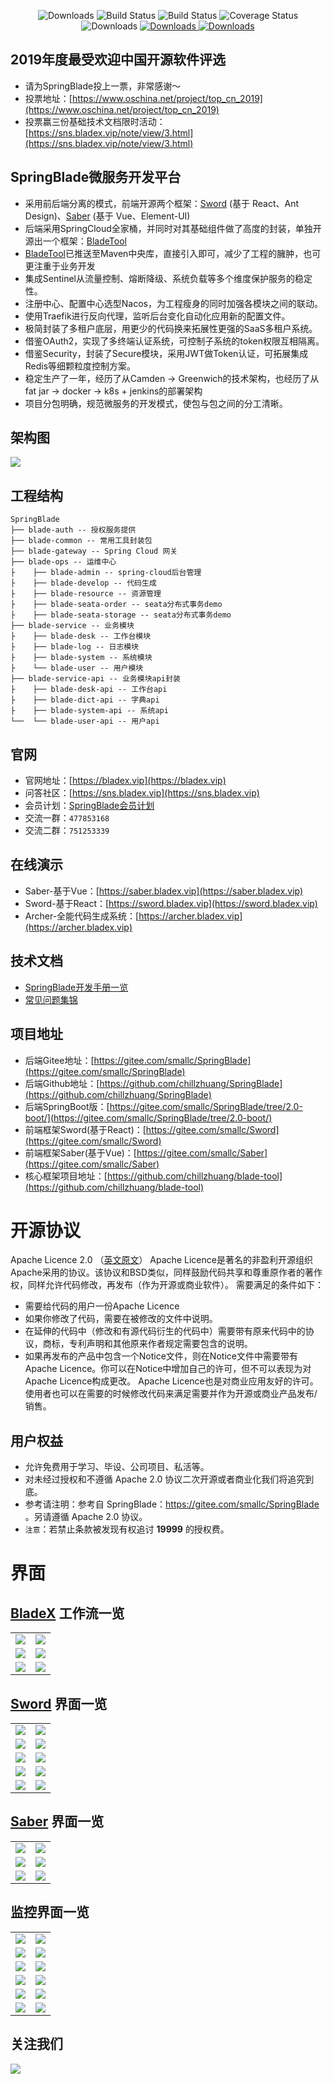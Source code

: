  <p align="center">
      <img src="https://img.shields.io/badge/Release-V2.5.4-green.svg" alt="Downloads">
      <img src="https://img.shields.io/badge/JDK-1.8+-green.svg" alt="Build Status">
  <img src="https://img.shields.io/badge/license-Apache%202-blue.svg" alt="Build Status">
   <img src="https://img.shields.io/badge/Spring%20Cloud-Greenwich.SR3-blue.svg" alt="Coverage Status">
   <img src="https://img.shields.io/badge/Spring%20Boot-2.1.9.RELEASE-blue.svg" alt="Downloads">
   <a target="_blank" href="https://bladex.vip">
   <img src="https://img.shields.io/badge/Author-Small%20Chill-ff69b4.svg" alt="Downloads">
 </a>
 <a target="_blank" href="https://bladex.vip">
   <img src="https://img.shields.io/badge/Copyright%20-@BladeX-%23ff3f59.svg" alt="Downloads">
 </a>
 </p>  


## 2019年度最受欢迎中国开源软件评选
* 请为SpringBlade投上一票，非常感谢～
* 投票地址：[https://www.oschina.net/project/top_cn_2019](https://www.oschina.net/project/top_cn_2019)
* 投票赢三份基础技术文档限时活动：[https://sns.bladex.vip/note/view/3.html](https://sns.bladex.vip/note/view/3.html)

## SpringBlade微服务开发平台
* 采用前后端分离的模式，前端开源两个框架：[Sword](https://gitee.com/smallc/Sword) (基于 React、Ant Design)、[Saber](https://gitee.com/smallc/Saber) (基于 Vue、Element-UI)
* 后端采用SpringCloud全家桶，并同时对其基础组件做了高度的封装，单独开源出一个框架：[BladeTool](https://github.com/chillzhuang/blade-tool)
* [BladeTool](https://github.com/chillzhuang/blade-tool)已推送至Maven中央库，直接引入即可，减少了工程的臃肿，也可更注重于业务开发
* 集成Sentinel从流量控制、熔断降级、系统负载等多个维度保护服务的稳定性。
* 注册中心、配置中心选型Nacos，为工程瘦身的同时加强各模块之间的联动。
* 使用Traefik进行反向代理，监听后台变化自动化应用新的配置文件。
* 极简封装了多租户底层，用更少的代码换来拓展性更强的SaaS多租户系统。
* 借鉴OAuth2，实现了多终端认证系统，可控制子系统的token权限互相隔离。
* 借鉴Security，封装了Secure模块，采用JWT做Token认证，可拓展集成Redis等细颗粒度控制方案。
* 稳定生产了一年，经历了从Camden -> Greenwich的技术架构，也经历了从fat jar -> docker -> k8s + jenkins的部署架构
* 项目分包明确，规范微服务的开发模式，使包与包之间的分工清晰。

## 架构图
<img src="https://gitee.com/smallc/SpringBlade/raw/master/pic/springblade-framework.png"/>

## 工程结构
``` 
SpringBlade
├── blade-auth -- 授权服务提供
├── blade-common -- 常用工具封装包
├── blade-gateway -- Spring Cloud 网关
├── blade-ops -- 运维中心
├    ├── blade-admin -- spring-cloud后台管理
├    ├── blade-develop -- 代码生成
├    ├── blade-resource -- 资源管理
├    ├── blade-seata-order -- seata分布式事务demo
├    ├── blade-seata-storage -- seata分布式事务demo
├── blade-service -- 业务模块
├    ├── blade-desk -- 工作台模块 
├    ├── blade-log -- 日志模块 
├    ├── blade-system -- 系统模块 
├    └── blade-user -- 用户模块 
├── blade-service-api -- 业务模块api封装
├    ├── blade-desk-api -- 工作台api 
├    ├── blade-dict-api -- 字典api 
├    ├── blade-system-api -- 系统api 
└──  └── blade-user-api -- 用户api 
```

## 官网
* 官网地址：[https://bladex.vip](https://bladex.vip)
* 问答社区：[https://sns.bladex.vip](https://sns.bladex.vip)
* 会员计划：[SpringBlade会员计划](https://gitee.com/smallc/SpringBlade/wikis/SpringBlade会员计划)
* 交流一群：`477853168`
* 交流二群：`751253339`

## 在线演示
* Saber-基于Vue：[https://saber.bladex.vip](https://saber.bladex.vip)
* Sword-基于React：[https://sword.bladex.vip](https://sword.bladex.vip)
* Archer-全能代码生成系统：[https://archer.bladex.vip](https://archer.bladex.vip)

## 技术文档
* [SpringBlade开发手册一览](https://gitee.com/smallc/SpringBlade/wikis/SpringBlade开发手册)
* [常见问题集锦](https://sns.bladex.vip/article-14966.html)

## 项目地址
* 后端Gitee地址：[https://gitee.com/smallc/SpringBlade](https://gitee.com/smallc/SpringBlade)
* 后端Github地址：[https://github.com/chillzhuang/SpringBlade](https://github.com/chillzhuang/SpringBlade)
* 后端SpringBoot版：[https://gitee.com/smallc/SpringBlade/tree/2.0-boot/](https://gitee.com/smallc/SpringBlade/tree/2.0-boot/)
* 前端框架Sword(基于React)：[https://gitee.com/smallc/Sword](https://gitee.com/smallc/Sword)
* 前端框架Saber(基于Vue)：[https://gitee.com/smallc/Saber](https://gitee.com/smallc/Saber)
* 核心框架项目地址：[https://github.com/chillzhuang/blade-tool](https://github.com/chillzhuang/blade-tool)

# 开源协议
Apache Licence 2.0 （[英文原文](http://www.apache.org/licenses/LICENSE-2.0.html)）
Apache Licence是著名的非盈利开源组织Apache采用的协议。该协议和BSD类似，同样鼓励代码共享和尊重原作者的著作权，同样允许代码修改，再发布（作为开源或商业软件）。
需要满足的条件如下：
* 需要给代码的用户一份Apache Licence
* 如果你修改了代码，需要在被修改的文件中说明。
* 在延伸的代码中（修改和有源代码衍生的代码中）需要带有原来代码中的协议，商标，专利声明和其他原来作者规定需要包含的说明。
* 如果再发布的产品中包含一个Notice文件，则在Notice文件中需要带有Apache Licence。你可以在Notice中增加自己的许可，但不可以表现为对Apache Licence构成更改。
Apache Licence也是对商业应用友好的许可。使用者也可以在需要的时候修改代码来满足需要并作为开源或商业产品发布/销售。

## 用户权益
* 允许免费用于学习、毕设、公司项目、私活等。
* 对未经过授权和不遵循 Apache 2.0 协议二次开源或者商业化我们将追究到底。
* 参考请注明：参考自 SpringBlade：https://gitee.com/smallc/SpringBlade 。另请遵循 Apache 2.0 协议。
* `注意`：若禁止条款被发现有权追讨 **19999** 的授权费。

# 界面

## [BladeX](https://bladex.vip/#/vip) 工作流一览
<table>
    <tr>
        <td><img src="https://gitee.com/smallc/SpringBlade/raw/master/pic/bladex-flow1.png"/></td>
        <td><img src="https://gitee.com/smallc/SpringBlade/raw/master/pic/bladex-flow2.png"/></td>
    </tr>
    <tr>
        <td><img src="https://gitee.com/smallc/SpringBlade/raw/master/pic/bladex-flow3.png"/></td>
        <td><img src="https://gitee.com/smallc/SpringBlade/raw/master/pic/bladex-flow4.png"/></td>
    </tr>
    <tr>
        <td><img src="https://gitee.com/smallc/SpringBlade/raw/master/pic/bladex-flow5.png"/></td>
        <td><img src="https://gitee.com/smallc/SpringBlade/raw/master/pic/bladex-flow6.png"/></td>
    </tr>
</table>

## [Sword](https://gitee.com/smallc/Sword) 界面一览
<table>
    <tr>
        <td><img src="https://gitee.com/smallc/SpringBlade/raw/master/pic/sword-main.png"/></td>
        <td><img src="https://gitee.com/smallc/SpringBlade/raw/master/pic/sword-menu.png"/></td>
    </tr>
    <tr>
        <td><img src="https://gitee.com/smallc/SpringBlade/raw/master/pic/sword-menu-edit.png"/></td>
        <td><img src="https://gitee.com/smallc/SpringBlade/raw/master/pic/sword-menu-icon.png"/></td>
    </tr>
    <tr>
        <td><img src="https://gitee.com/smallc/SpringBlade/raw/master/pic/sword-role.png"/></td>
        <td><img src="https://gitee.com/smallc/SpringBlade/raw/master/pic/sword-user.png"/></td>
    </tr>
    <tr>
        <td><img src="https://gitee.com/smallc/SpringBlade/raw/master/pic/sword-dict.png "/></td>
        <td><img src="https://gitee.com/smallc/SpringBlade/raw/master/pic/sword-log.png"/></td>
    </tr>
    <tr>
        <td><img src="https://gitee.com/smallc/SpringBlade/raw/master/pic/sword-locale-cn.png"/></td>
        <td><img src="https://gitee.com/smallc/SpringBlade/raw/master/pic/sword-locale-us.png"/></td>
    </tr>
</table>

## [Saber](https://gitee.com/smallc/Saber) 界面一览
<table>
    <tr>
        <td><img src="https://gitee.com/smallc/SpringBlade/raw/master/pic/saber-user.png"/></td>
        <td><img src="https://gitee.com/smallc/SpringBlade/raw/master/pic/saber-role.png"/></td>
    </tr>
    <tr>
        <td><img src="https://gitee.com/smallc/SpringBlade/raw/master/pic/saber-dict.png"/></td>
        <td><img src="https://gitee.com/smallc/SpringBlade/raw/master/pic/saber-dict-select.png"/></td>
    </tr>
    <tr>
        <td><img src="https://gitee.com/smallc/SpringBlade/raw/master/pic/saber-log.png"/></td>
        <td><img src="https://gitee.com/smallc/SpringBlade/raw/master/pic/saber-code.png"/></td>
    </tr>
</table>

## 监控界面一览
<table>
    <tr>
        <td><img src="https://gitee.com/smallc/SpringBlade/raw/master/pic/springblade-k8s1.png"/></td>
        <td><img src="https://gitee.com/smallc/SpringBlade/raw/master/pic/springblade-k8s2.png"/></td>
    </tr>
    <tr>
        <td><img src="https://gitee.com/smallc/SpringBlade/raw/master/pic/springblade-grafana.png"/></td>
        <td><img src="https://gitee.com/smallc/SpringBlade/raw/master/pic/springblade-harbor.png"/></td>
    </tr>
    <tr>
        <td><img src="https://gitee.com/smallc/SpringBlade/raw/master/pic/springblade-traefik.png"/></td>
        <td><img src="https://gitee.com/smallc/SpringBlade/raw/master/pic/springblade-traefik-health.png"/></td>
    </tr>
    <tr>
        <td><img src="https://gitee.com/smallc/SpringBlade/raw/master/pic/springblade-nacos.png"/></td>
        <td><img src="https://gitee.com/smallc/SpringBlade/raw/master/pic/springblade-sentinel.png"/></td>
    </tr>
    <tr>
        <td><img src="https://gitee.com/smallc/SpringBlade/raw/master/pic/springblade-admin1.png"/></td>
        <td><img src="https://gitee.com/smallc/SpringBlade/raw/master/pic/springblade-admin2.png"/></td>
    </tr>
    <tr>
        <td><img src="https://gitee.com/smallc/SpringBlade/raw/master/pic/springblade-swagger1.png"/></td>
        <td><img src="https://gitee.com/smallc/SpringBlade/raw/master/pic/springblade-swagger2.png"/></td>
    </tr>
</table>

## 关注我们
![](https://images.gitee.com/uploads/images/2019/0330/065148_f0ada806_410595.jpeg)